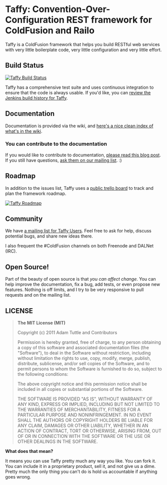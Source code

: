 # Taffy: Convention-Over-Configuration REST framework for ColdFusion and Railo

Taffy is a ColdFusion framework that helps you build RESTful web services with very little boilerplate code, very little configuration and very little effort.

## Build Status

[![Taffy Build Status](http://fusiongrokker.com:8080/job/Taffy/badge/icon)](http://fusiongrokker.com:8080/job/Taffy/)

Taffy has a comprehensive test suite and uses continuous integration to ensure that the code is always usable. If you'd like, you can [review the Jenkins build history for Taffy](http://fusiongrokker.com:8080/job/Taffy/).

## Documentation

Documentation is provided via the wiki, and [here's a nice clean index of what's in the wiki][3].

### You can contribute to the documentation

If you would like to contribute to documentation, [please read this blog post][2]. If you still have questions, [ask them on our mailing list][1]. :)

## Roadmap

In addition to the issues list, Taffy uses a [public trello board](https://trello.com/b/Nz5nyqZg/) to track and plan the framework roadmap.

[![Taffy Roadmap](https://trello.com/b/Nz5nyqZg.png)](https://trello.com/b/Nz5nyqZg/)

## Community

We have [a mailing list for Taffy Users][1]. Feel free to ask for help, discuss potential bugs, and share new ideas there.

I also frequent the #ColdFusion channels on both Freenode and DALNet (IRC).

## Open Source!

Part of the beauty of open source is that _you can affect change_. You can help improve the documentation, fix a bug, add tests, or even propose new features. Nothing is off limits, and I try to be very responsive to pull requests and on the mailing list.

## LICENSE

>**The MIT License (MIT)**
>
>Copyright (c) 2011 Adam Tuttle and Contributors
>
>Permission is hereby granted, free of charge, to any person obtaining a copy of this software and associated documentation files (the "Software"), to deal in the Software without restriction, including without limitation the rights to use, copy, modify, merge, publish, distribute, sublicense, and/or sell copies of the Software, and to permit persons to whom the Software is furnished to do so, subject to the following conditions:
>
>The above copyright notice and this permission notice shall be included in all copies or substantial portions of the Software.
>
>THE SOFTWARE IS PROVIDED "AS IS", WITHOUT WARRANTY OF ANY KIND, EXPRESS OR IMPLIED, INCLUDING BUT NOT LIMITED TO THE WARRANTIES OF MERCHANTABILITY, FITNESS FOR A PARTICULAR PURPOSE AND NONINFRINGEMENT. IN NO EVENT SHALL THE AUTHORS OR COPYRIGHT HOLDERS BE LIABLE FOR ANY CLAIM, DAMAGES OR OTHER LIABILITY, WHETHER IN AN ACTION OF CONTRACT, TORT OR OTHERWISE, ARISING FROM, OUT OF OR IN CONNECTION WITH THE SOFTWARE OR THE USE OR OTHER DEALINGS IN THE SOFTWARE.

**What does that mean?**

It means you can use Taffy pretty much any way you like. You can fork it. You can include it in a proprietary product, sell it, and not give us a dime. Pretty much the only thing you can't do is hold us accountable if anything goes wrong.

[1]:https://groups.google.com/forum/#!forum/taffy-users
[2]:http://fusiongrokker.com/post/how-you-can-contribute-to-taffy-documentation
[3]:http://atuttle.github.com/Taffy/documentation.html
